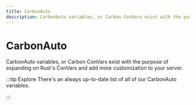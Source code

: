 ```yaml
---
title: CarbonAuto
description: CarbonAuto variables, or Carbon ConVars exist with the purpose of expanding on Rust's ConVars and add more customization to your server.
---
```


# CarbonAuto

CarbonAuto variables, or Carbon ConVars exist with the purpose of expanding on Rust's ConVars and add more customization
to your server.

:::tip Explore
There's an always up-to-date list of all of our CarbonAuto variables.

<CarbonButton icon="database" href="/references/convars" text="Carbon ConVars"/><p></p>
:::
